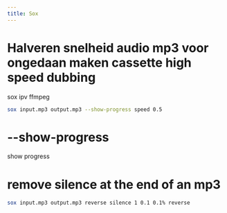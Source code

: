 ```yaml
---
title: Sox
---
```


# Halveren snelheid audio mp3 voor ongedaan maken cassette high speed dubbing
sox ipv ffmpeg

```bash
sox input.mp3 output.mp3 --show-progress speed 0.5
```

# --show-progress
show progress

# remove silence at the end of an mp3
```bash
sox input.mp3 output.mp3 reverse silence 1 0.1 0.1% reverse
```
